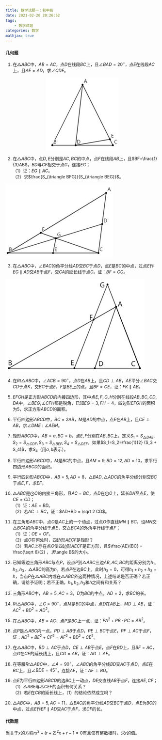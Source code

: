 ```yaml
---
title: 数学试题一：初中篇
date: 2021-02-20 20:26:52
tags:
    - 数学试题
categories: 数学
mathjax: true
---
```


#### 几何题
1. 在$\triangle ABC$中，$AB=AC$，点$D$在线段$BC$上，且$\angle BAD = 20^\circ$，点$E$在线段$AC$上，且$AE = AD$，求$\angle CDE$。
<div align="center"><img src="https://github.com/gamersover/hexo_blog_assets/blob/main/%E6%95%B0%E5%AD%A6%E8%AF%95%E9%A2%981/No.1.jpg?raw=true"/></div>
<!--more-->

2. 在$\triangle ABC$中，点$D,E$分别是$AC,BC$的中点，点$F$在线段$AB$上，且$BF=\frac{1}{3}AB$，$BD$与$CF$相交于点$G$，连接$EG$； <br/>
（1）证：$EG \parallel AC$。 <br/>
（2）求$\frac{S_{\triangle BFG}}{S_{\triangle BEG}}$。

![img](https://github.com/gamersover/hexo_blog_assets/blob/main/%E6%95%B0%E5%AD%A6%E8%AF%95%E9%A2%981/No.2.jpg?raw=true)

3. 在$\triangle ABC$中，$\angle BAC$的角平分线$AD$交$BC$于点$D$，点$E$是$BC$的中点，过点$E$作$EG \parallel AD$交$AB$于点$F$，交$CA$的延长线于点$G$。证：$BF = CG$。

![img](https://github.com/gamersover/hexo_blog_assets/blob/main/%E6%95%B0%E5%AD%A6%E8%AF%95%E9%A2%981/No.3.jpg?raw=true)

4. 在$Rt\triangle ABC$中，$\angle ACB = 90^\circ$，点$D$在$AB$上，且$CD \perp AB$，$AE$平分$\angle BAC$交$CD$于点$K$，交$BC$于点$E$，$F$是$BE$上的点，且$BF=CE$，证：$FK \parallel AB$。

5. $EFGH$是正方形$ABCD$的内接四边形，其中点$E,F,G,H$分别在线段$AB,BC,CD,DA$中，$\angle BEG,\angle CFH$都是锐角，已知$EG=3,FH=4$，四边形$EFGH$的面积为$5$，求正方形$ABCD$的面积。

6. 平行四边形$ABCD$中，$BC=2AB$，$M$是$AD$的中点，点$E$在$AB$上，且$CE \perp AB$，求$\angle DME : \angle AEM$。

7. 矩形$ABCD$中，$AB=a,BC=b$，点$E,F$分别在$AB,BC$上，定义$S_1=S_{\triangle DAE},S_2=S_{\triangle CDF},S_3=S_{\triangle BEF},S_4=S_{\triangle DEF}$，如果$S_1=S_2=\frac{1}{2} (S_3 + S_4)$，求$S_4$（用$a,b$表示）。

8. 平行四边形$ABCD$中，$M$是$BC$的中点，且$AM=9,BD=12,AD=10$，求平行四边形$ABCD$的面积。

9.  平行四边形$ABCD$中，$AB=5,AD=8$，$\triangle BAD,\triangle ADC$的角平分线分别交$BC$于点$E,F$，求$EF$。

10. $\triangle ABC$是$\bigodot O$的内接三角形，且$AC=BC$，点$D$在$\bigodot O$上，延长$DA$至点$E$，使$CE=CD$；<br/>
（1）证：$AE=BD$。 <br/>
（2）若$AC \perp BC$，证：$AD+BD = \sqrt 2 CD$。

11. 在三角形$ABC$中，点$O$是$AC$上的一个动点，过点$O$作直线$MN \parallel BC$，设$MN$交$\triangle BCA$的角平分线于点$E$，交$\triangle BCA$的外角平行线于点$F$；<br/>
（1）证：$OE=OF$。<br/>
（2）点$O$在何处时，四边形$AECF$是矩形？<br/>
（3）若$AC$上存在点$O$使四边形$AECF$是正方形，且$\frac{AE}{BC} = \frac{\sqrt 6}{2} $，求$\angle B$的大小。


12. 已知等边三角形$ABC$与点$P$，设点$P$到$\triangle ABC$三边$AB,AC,BC$的距离分别为$h_1,h_2,h_3$，$\triangle ABC$的高为$h$。若点$P$在边$BC$上，此时$h_3=0$，可得$h_1+h_2+h_3 = h$，当点$P$在$\triangle ABC$内或在$\triangle ABC$外这两种情况，上述结论是否正确？若正确，请给予证明；若不正确，$h_1,h_2,h_3$和$h$之间有和关系？

13. 三角形$ABC$中，$AB=5,AC=3$，$D$为$BC$的中点，$AD=2$，求$BC$的长。

14. $Rt\triangle ABC$中，$\angle C = 90^\circ$，点$M$是$BC$的中点，点$D$在$AB$上，$MD \perp AB$，证：$AC^2 + BD^2 = AD^2$。

15. 在$\triangle ABC$中，$AB=AC$，点$P$是$BC$上一点，证：$PA^2 + PB\cdot PC = AB^2$。

16. 点$P$是$\triangle ABC$内一点，$PD \perp AB$于点$D$，$PE \perp BC$于点$E$，$PF \perp AC$于点$F$，证：$AD^2 + BE^2 + CF^2 = AF^2 + BD^2 + CE^2$。

17. 在$\triangle ABC$中，$BD \perp AC$于点$D$，$CE \perp AB$于点$E$，点$F$在$BD$上，且$BF=AC$，点$G$在$CE$的延长线上，且$CG = AB$，证：$AG \perp AF$。

18. 在等腰$Rt \triangle ABC$中，$\angle A = 90^\circ$，$\angle ABC$的角平分线$BD$交$AC$于点$D$，点$E$在$BC$上，且$\angle BDE = 45^\circ$，连接$AE$，证：$AE \perp BD$。

19. 点$E$为平行四边形$ABCD$的边$BC$上一动点，$DE$交直线$AB$于点$F$，连接$AE,CF$；<br/>
（1）$\triangle ABE$与$\triangle CEF$的面积有何关系？ <br/>
（2）若$E$在$CB$的延长线上，（1）的结论依然成立吗？

20. $\triangle ABC$中，$AB=5,AC=11$，$\triangle BAC$的角平分线$AD$交$BC$于点$D$，点$E$为$BC$的中点，过点$E$作$EF \parallel AD$交$AC$于点$F$，求$CF$的长。
#### 代数题
当关于$x$的方程$rx^2 + (r+2)^2x + r - 1 = 0$有且仅有整数根时，求$r$的值。
